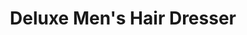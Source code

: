 ---
title: "Deluxe Men's Hair Dresser"
url: /kulanada/deluxe-mens-hair-dresser/
shop: hairdresser
---